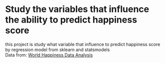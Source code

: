 # Study the variables that influence the ability to predict happiness score
this project is study what variable that influence to predict happiness score by regression model from sklearn and statsmodels 
<br />Data from: [World Happiness Data Analysis](https://www.kaggle.com/code/davidminasyan/world-happiness-data-analysis/data)
